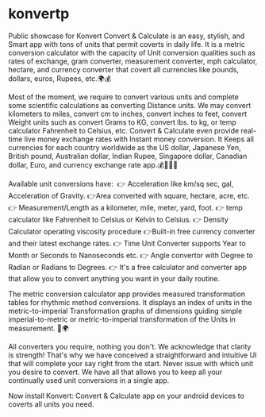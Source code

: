 # konvertp
Public showcase for Konvert
Convert & Calculate is an easy, stylish, and Smart app with tons of units that permit coverts in daily life. It is a metric conversion calculator with the capacity of Unit conversion qualities such as rates of exchange, gram converter, measurement converter, mph calculator, hectare, and currency converter that covert all currencies like pounds, dollars, euros, Rupees, etc.🌍💰

Most of the moment, we require to convert various units and complete some scientific calculations as converting Distance units. We may convert kilometers to miles, convert cm to inches, convert inches to feet, convert Weight units such as convert Grams to KG, convert lbs. to kg, or temp calculator Fahrenheit to Celsius, etc. Convert & Calculate even provide real-time live money exchange rates with Instant money conversion. It Keeps all currencies for each country worldwide as the US dollar, Japanese Yen, British pound, Australian dollar, Indian Rupee, Singapore dollar, Canadian dollar, Euro, and currency exchange rate app.💰🚀💸💶

Available unit conversions have:
 👉 Acceleration like km/sq sec, gal, Acceleration of Gravity.
👉Area converted with square, hectare, acre, etc.
👉 Measurement/Length as a kilometer, mile, meter, yard, foot.
👉 temp calculator like Fahrenheit to Celsius or Kelvin to Celsius.
👉 Density Calculator operating viscosity procedure
👉Built-in free currency converter and their latest exchange rates.
👉 Time Unit Converter supports Year to Month or Seconds to Nanoseconds etc.
👉 Angle convertor with Degree to Radian or Radians to Degrees.
👉 It's a free calculator and converter app that allow you to convert anything you want in your daily routine.

The metric conversion calculator app provides measured transformation tables for rhythmic method conversions. It displays an index of units in the metric-to-imperial Transformation graphs of dimensions guiding simple imperial-to-metric or metric-to-imperial transformation of the Units in measurement. 🤝🌍

All converters you require, nothing you don't. We acknowledge that clarity is strength! That's why we have conceived a straightforward and intuitive UI that will complete your say right from the start. Never issue with which unit you desire to convert. We have all that allows you to keep all your continually used unit conversions in a single app. 

Now install Konvert: Convert & Calculate app on your android devices to coverts all units you need.
